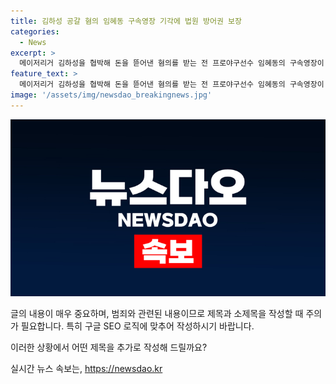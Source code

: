 ```yaml
---
title: 김하성 공갈 혐의 임혜동 구속영장 기각에 법원 방어권 보장
categories:
  - News
excerpt: >
  메이저리거 김하성을 협박해 돈을 뜯어낸 혐의를 받는 전 프로야구선수 임혜동의 구속영장이 다시 기각되었다. 서울중앙지법은 임씨의 도망 및 증거인멸 우려가 없다고 판단했다. 또한, 현재 단계에서는 임씨를 구속할 충분한 이유가 없다고 밝혔다. 경찰은 지난 1월 구속영장이 기각된 이후 공갈과 공갈미수 혐의를 적용해 다시 영장을 신청했지만, 이번에도 기각되었다. 임씨는 2021년 김하성을 협박하고 4억 원을 받은 혐의를 받고 있다.
feature_text: >
  메이저리거 김하성을 협박해 돈을 뜯어낸 혐의를 받는 전 프로야구선수 임혜동의 구속영장이 다시 기각되었다. 서울중앙지법은 임씨의 도망 및 증거인멸 우려가 없다고 판단했다. 또한, 현재 단계에서는 임씨를 구속할 충분한 이유가 없다고 밝혔다. 경찰은 지난 1월 구속영장이 기각된 이후 공갈과 공갈미수 혐의를 적용해 다시 영장을 신청했지만, 이번에도 기각되었다. 임씨는 2021년 김하성을 협박하고 4억 원을 받은 혐의를 받고 있다.
image: '/assets/img/newsdao_breakingnews.jpg'
---
```


<p><img src="/assets/img/newsdao_breakingnews.jpg" alt="pcversion 속보" /></p>

<p>글의 내용이 매우 중요하며, 범죄와 관련된 내용이므로 제목과 소제목을 작성할 때 주의가 필요합니다. 특히 구글 SEO 로직에 맞추어 작성하시기 바랍니다. </p>

<p>이러한 상황에서 어떤 제목을 추가로 작성해 드릴까요?</p>
실시간 뉴스 속보는, <a href="https://newsdao.kr" rel="dofollow">https://newsdao.kr</a>


